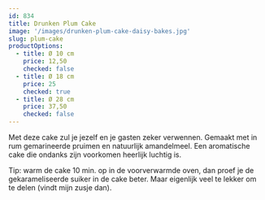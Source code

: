 ```yaml
---
id: 834
title: Drunken Plum Cake
image: '/images/drunken-plum-cake-daisy-bakes.jpg'
slug: plum-cake
productOptions:
  - title: Ø 10 cm
    price: 12,50
    checked: false
  - title: Ø 18 cm
    price: 25
    checked: true
  - title: Ø 28 cm
    price: 37,50
    checked: false
---
```


Met deze cake zul je jezelf en je gasten zeker verwennen. Gemaakt met in rum gemarineerde pruimen en natuurlijk amandelmeel. Een aromatische cake die ondanks zijn voorkomen heerlijk luchtig is.

Tip: warm de cake 10 min. op in de voorverwarmde oven, dan proef je de gekarameliseerde suiker in de cake beter. Maar eigenlijk veel te lekker om te delen (vindt mijn zusje dan).
